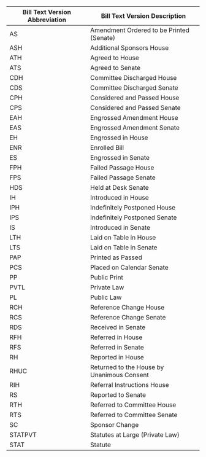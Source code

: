 | Bill Text Version Abbreviation | Bill Text Version Description                          |
|-------------------------------|-------------------------------------------------------|
| AS                            | Amendment Ordered to be Printed (Senate)             |
| ASH                           | Additional Sponsors House                              |
| ATH                           | Agreed to House                                       |
| ATS                           | Agreed to Senate                                      |
| CDH                           | Committee Discharged House                             |
| CDS                           | Committee Discharged Senate                            |
| CPH                           | Considered and Passed House                           |
| CPS                           | Considered and Passed Senate                          |
| EAH                           | Engrossed Amendment House                             |
| EAS                           | Engrossed Amendment Senate                            |
| EH                            | Engrossed in House                                    |
| ENR                           | Enrolled Bill                                         |
| ES                            | Engrossed in Senate                                   |
| FPH                           | Failed Passage House                                   |
| FPS                           | Failed Passage Senate                                  |
| HDS                           | Held at Desk Senate                                   |
| IH                            | Introduced in House                                   |
| IPH                           | Indefinitely Postponed House                          |
| IPS                           | Indefinitely Postponed Senate                         |
| IS                            | Introduced in Senate                                  |
| LTH                           | Laid on Table in House                                |
| LTS                           | Laid on Table in Senate                               |
| PAP                           | Printed as Passed                                     |
| PCS                           | Placed on Calendar Senate                              |
| PP                            | Public Print                                          |
| PVTL                          | Private Law                                          |
| PL                            | Public Law                                           |
| RCH                           | Reference Change House                                 |
| RCS                           | Reference Change Senate                                |
| RDS                           | Received in Senate                                     |
| RFH                           | Referred in House                                     |
| RFS                           | Referred in Senate                                    |
| RH                            | Reported in House                                     |
| RHUC                          | Returned to the House by Unanimous Consent            |
| RIH                           | Referral Instructions House                            |
| RS                            | Reported to Senate                                    |
| RTH                           | Referred to Committee House                            |
| RTS                           | Referred to Committee Senate                           |
| SC                            | Sponsor Change                                        |
| STATPVT                       | Statutes at Large (Private Law)                       |
| STAT                          | Statute                                              |